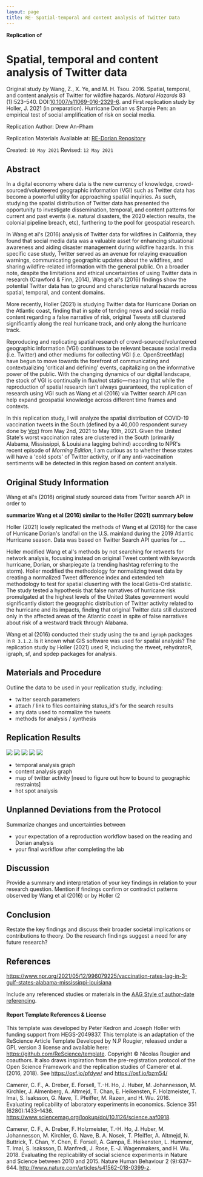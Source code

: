 ```yaml
---
layout: page
title: RE- Spatial-temporal and content analysis of Twitter Data
---
```



**Replication of**
# Spatial, temporal and content analysis of Twitter data

Original study *by* Wang, Z., X. Ye, and M. H. Tsou. 2016. Spatial, temporal, and content analysis of Twitter for wildfire hazards. *Natural Hazards* 83 (1):523–540. DOI:[10.1007/s11069-016-2329-6](https://doi.org/10.1007/s11069-016-2329-6).
and
First replication study by Holler, J. 2021 (in preparation). Hurricane Dorian vs Sharpie Pen: an empirical test of social amplification of risk on social media.

Replication Author: Drew An-Pham

Replication Materials Available at: [RE-Dorian Repository](https://github.com/daptx/RE-Dorian)

Created: `10 May 2021`
Revised: `12 May 2021`

## Abstract

In a digital economy where data is the new currency of knowledge, crowd-sourced/volunteered geographic information (VGI) such as Twitter data has become a powerful utility for approaching spatial inquiries. As such, studying the spatial distribution of Twitter data has presented the opportunity to investigate dissemination, temporal, and content patterns for current and past events (i.e. natural disasters, the 2020 election results, the colonial pipeline breach, etc), furthering to the pool for geospatial research.

In Wang et al's (2016) analysis of Twitter data for wildfires in California, they found that social media data was a valuable asset for enhancing situational awareness and aiding disaster management during wildfire hazards. In this specific case study, Twitter served as an avenue for relaying evacuation warnings, communicating geographic updates about the wildfires, and sharing wildfire-related information with the general public. On a broader note, despite the limitations and ethical uncertainties of using Twitter data in research (Crawford & Finn, 2014), Wang et al's (2016) findings show the potential Twitter data has to ground and characterize natural hazards across spatial, temporal, and content domains.

More recently, Holler (2021) is studying Twitter data for Hurricane Dorian on the Atlantic coast, finding that in spite of tending news and social media content regarding a false narrative of risk, original Tweets still clustered significantly along the real hurricane track, and only along the hurricane track.

Reproducing and replicating spatial research of crowd-sourced/volunteered geographic information (VGI) continues to be relevant because social media (i.e. Twitter) and other mediums for collecting VGI (i.e. OpenStreetMap) have begun to move towards the forefront of communicating and contextualizing 'critical and defining' events, capitalizing on the informative power of the public. With the changing dynamics of our digital landscape, the stock of VGI is continually in flux/not static—meaning that while the reproduction of spatial research isn't always guaranteed, the replication of research using VGI such as Wang et al (2016) via Twitter search API can help expand geospatial knowledge across different time frames and contexts.

In this replication study, I will analyze the spatial distribution of COVID-19 vaccination tweets in the South (defined by a 40,000 respondent survey done by [Vox](https://www.vox.com/2016/9/30/12992066/south-analysis)) from May 2nd, 2021 to May 10th, 2021. Given the United State's worst vaccination rates are clustered in the South (primarily Alabama, Mississippi, & Louisiana lagging behind) according to NPR's recent episode of *Morning Edition*, I am curious as to whether these states will have a 'cold spots' of Twitter activity, or if any anti-vaccination sentiments will be detected in this region based on content analysis.

## Original Study Information

Wang et al's (2016) original study sourced data from Twitter search API in order to 

**summarize Wang et al (2016) similar to the Holler (2021) summary below**

Holler (2021) losely replicated the methods of Wang et al (2016) for the case of Hurricane Dorian's landfall on the U.S. mainland during the 2019 Atlantic Hurricane season. Data was based on Twitter Search API queries for ....

Holler modified Wang et al's methods by not searching for retweets for network analysis, focusing instead on original Tweet content with keywords hurricane, Dorian, or sharpiegate (a trending hashtag referring to the storm). Holler modified the methodology for normalizing tweet data by creating a normalized Tweet difference index and extended teh methodology to test for spatial cluserting with the local Getis-Ord statistic. The study tested a hypothesis that false narratives of hurricane risk promulgated at the highest levels of the United States government would significantly distort the geographic distribution of Twitter activity related to the hurricane and its impacts, finding that original Twitter data still clustered only in the affected areas of the Atlantic coast in spite of false narratives about risk of a westward track through Alabama.

Wang et al (2016) conducted their study using the `tm` and `igraph` packages in `R 3.1.2`. Is it known what GIS software was used for spatial analysis?
The replication study by Holler (2021) used R, including the rtweet, rehydratoR, igraph, sf, and spdep packages for analysis.

## Materials and Procedure

Outline the data to be used in your replication study, including:

- twitter search parameters
- attach / link to files containing status_id's for the search results
- any data used to normalize the tweets
- methods for analysis / synthesis

## Replication Results

![](assets/temporal.png)
![](assets/frequency.png)
![](assets/content.png)
![](assets/activity.png)
![](assets/hotspot.png)

- temporal analysis graph
- content analysis graph
- map of twitter activity [need to figure out how to bound to geographic restraints]
- hot spot analysis

## Unplanned Deviations from the Protocol

Summarize changes and uncertainties between
- your expectation of a reproduction workflow based on the reading and Dorian analysis
- your final workflow after completing the lab

## Discussion

Provide a summary and interpretation of your key findings in relation to your research question. Mention if findings confirm or contradict patterns observed by Wang et al (2016) or by Holler (2

## Conclusion

Restate the key findings and discuss their broader societal implications or contributions to theory.
Do the research findings suggest a need for any future research?

## References

https://www.npr.org/2021/05/12/996079225/vaccination-rates-lag-in-3-gulf-states-alabama-mississippi-louisiana

Include any referenced studies or materials in the [AAG Style of author-date referencing](https://www.tandf.co.uk//journals/authors/style/reference/tf_USChicagoB.pdf).

####  Report Template References & License

This template was developed by Peter Kedron and Joseph Holler with funding support from HEGS-2049837. This template is an adaptation of the ReScience Article Template Developed by N.P Rougier, released under a GPL version 3 license and available here: https://github.com/ReScience/template. Copyright © Nicolas Rougier and coauthors. It also draws inspiration from the pre-registration protocol of the Open Science Framework and the replication studies of Camerer et al. (2016, 2018). See https://osf.io/pfdyw/ and https://osf.io/bzm54/

Camerer, C. F., A. Dreber, E. Forsell, T.-H. Ho, J. Huber, M. Johannesson, M. Kirchler, J. Almenberg, A. Altmejd, T. Chan, E. Heikensten, F. Holzmeister, T. Imai, S. Isaksson, G. Nave, T. Pfeiffer, M. Razen, and H. Wu. 2016. Evaluating replicability of laboratory experiments in economics. Science 351 (6280):1433–1436. https://www.sciencemag.org/lookup/doi/10.1126/science.aaf0918.

Camerer, C. F., A. Dreber, F. Holzmeister, T.-H. Ho, J. Huber, M. Johannesson, M. Kirchler, G. Nave, B. A. Nosek, T. Pfeiffer, A. Altmejd, N. Buttrick, T. Chan, Y. Chen, E. Forsell, A. Gampa, E. Heikensten, L. Hummer, T. Imai, S. Isaksson, D. Manfredi, J. Rose, E.-J. Wagenmakers, and H. Wu. 2018. Evaluating the replicability of social science experiments in Nature and Science between 2010 and 2015. Nature Human Behaviour 2 (9):637–644. http://www.nature.com/articles/s41562-018-0399-z.
